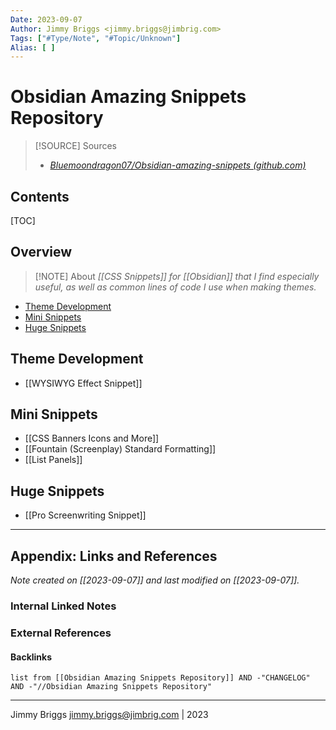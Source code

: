 ```yaml
---
Date: 2023-09-07
Author: Jimmy Briggs <jimmy.briggs@jimbrig.com>
Tags: ["#Type/Note", "#Topic/Unknown"]
Alias: [ ]
---
```


# Obsidian Amazing Snippets Repository

> [!SOURCE] Sources
> - *[Bluemoondragon07/Obsidian-amazing-snippets (github.com)](https://github.com/Bluemoondragon07/Obsidian-amazing-snippets)*

## Contents

[TOC]

## Overview

> [!NOTE] About
> *[[CSS Snippets]] for [[Obsidian]] that I find especially useful, as well as common lines of code I use when making themes.*

- [Theme Development](#theme-development)
- [Mini Snippets](#mini-snipptets)
- [Huge Snippets](#huge-snippets)

## Theme Development

- [[WYSIWYG Effect Snippet]]

## Mini Snippets

- [[CSS Banners Icons and More]]
- [[Fountain (Screenplay) Standard Formatting]]
- [[List Panels]]

## Huge Snippets

- [[Pro Screenwriting Snippet]]



***

## Appendix: Links and References

*Note created on [[2023-09-07]] and last modified on [[2023-09-07]].*

### Internal Linked Notes

### External References

#### Backlinks

```dataview
list from [[Obsidian Amazing Snippets Repository]] AND -"CHANGELOG" AND -"//Obsidian Amazing Snippets Repository"
```


***

Jimmy Briggs <jimmy.briggs@jimbrig.com> | 2023

